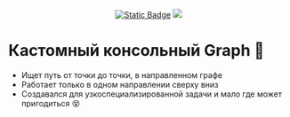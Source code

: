 <p align="center">
    <p align="center">
        <a href="https://sites.google.com/view/dvurechensky" target="_blank"><img alt="Static Badge" src="https://img.shields.io/badge/Dvurechensky-N-blue"></a>
        <img src="https://img.shields.io/badge/Csharp-VS2022-blue?logo=csharp&logoColor=FFFF00">
    </p>
</p>

# Кастомный консольный Graph 🐠
- Ищет путь от точки до точки, в направленном графе
- Работает только в одном направлении сверху вниз
- Создавался для узкоспециализированной задачи и мало где может пригодиться 😵